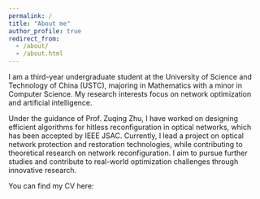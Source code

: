 ```yaml
---
permalink: /
title: "About me"
author_profile: true
redirect_from: 
  - /about/
  - /about.html
---
```

I am a third-year undergraduate student at the University of Science and Technology of China (USTC), majoring in Mathematics with a minor in Computer Science. My research interests focus on network optimization and artificial intelligence.

Under the guidance of Prof. Zuqing Zhu, I have worked on designing efficient algorithms for hitless reconfiguration in optical networks, which has been accepted by IEEE JSAC. Currently, I lead a project on optical network protection and restoration technologies, while contributing to theoretical research on network reconfiguration. I aim to pursue further studies and contribute to real-world optimization challenges through innovative research.

You can find my CV here:


